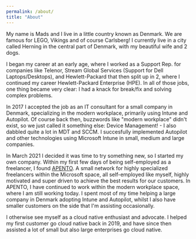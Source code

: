 ```yaml
---
permalink: /about/
title: "About"
---
```


My name is Mads and I live in a little country known as Denmark. We are famous for LEGO, Vikings and of course Carlsberg! I currently live in a city called Herning in the central part of Denmark, with my beautiful wife and 2 dogs.

I began my career at an early age, where I worked as a Support Rep. for companies like Telenor, Stream Global Services (Support for Dell Laptops/Desktops), and Hewlett-Packard that then split up in 2, where I continued my career Hewlett-Packard Enterprise (HPE). In all of those jobs, one thing became very clear: I had a knack for break/fix and solving complex problems.

In 2017 I accepted the job as an IT consultant for a small company in Denmark, specializing in the modern workplace, primarily using Intune and Autopilot. Of course back then, buzzwords like "modern workplace" didn't exist, so we just called it something else: Device Management! - I also dabbled quite a lot in MDT and SCCM.
I succesfully implemented Autopilot and other technologies using Microsoft Intune in small, medium and large companies.

In March 2021 I decided it was time to try something new, so I started my own company. Within my first few days of being self-employed as a freelancer, I found [APENTO](https://www.apento.com). A small network for highly specialized freelancers within the Microsoft space, all self-employed like myself, highly motivated and super driven to achieve the best results for our customers. In APENTO, I have continued to work within the modern workplace space, where I am still working today. I spent most of my time helping a large company in Denmark adopting Intune and Autopilot, whilst I also have smaller customers on the side that I'm assisting occasionally.

I otherwise see myself as a cloud native enthusiast and advocate. I helped my first customer go cloud native back in 2019, and have since then assisted a lot of small but also large enterprises go cloud native.
